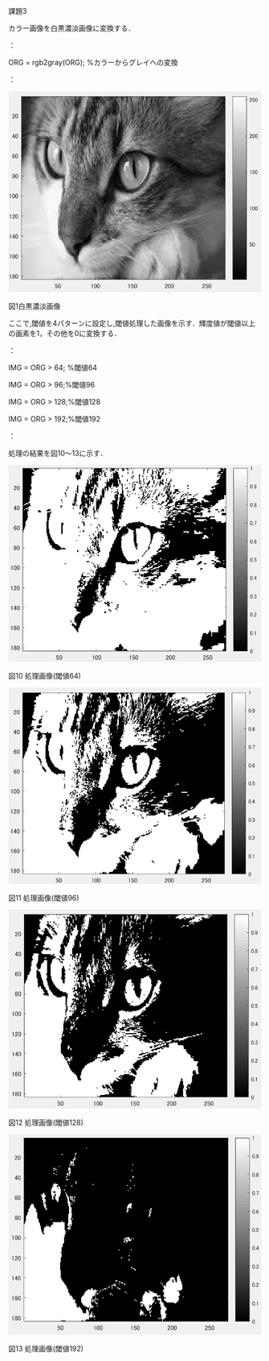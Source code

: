 課題3

カラー画像を白黒濃淡画像に変換する．

：

ORG = rgb2gray(ORG); %カラーからグレイへの変換

：

![原画像](https://github.com/matsuorui/image_processing_17ec094/blob/master/image/image/k2-1.png)

図1白黒濃淡画像

ここで,閾値を4パターンに設定し,閾値処理した画像を示す．輝度値が閾値以上の画素を1，その他を0に変換する．

：

IMG = ORG > 64; %閾値64

IMG = ORG > 96;%閾値96

IMG = ORG > 128;%閾値128

IMG = ORG > 192;%閾値192

：

処理の結果を図10～13に示す．

![画像](https://github.com/matsuorui/image_processing_17ec094/blob/master/image/image/k3-1.png)

図10 処理画像(閾値64)

![画像](https://github.com/matsuorui/image_processing_17ec094/blob/master/image/image/k3-2.png)

図11 処理画像(閾値96)


![画像](https://github.com/matsuorui/image_processing_17ec094/blob/master/image/image/k3-3.png)

図12 処理画像(閾値128)


![画像](https://github.com/matsuorui/image_processing_17ec094/blob/master/image/image/k3-4.png)

図13 処理画像(閾値192)
